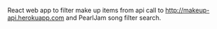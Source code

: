React web app to filter make up items from api call to http://makeup-api.herokuapp.com and PearlJam song filter search. 
